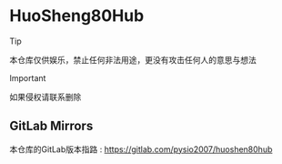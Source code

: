 # HuoSheng80Hub

> [!TIP]
> 本仓库仅供娱乐，禁止任何非法用途，更没有攻击任何人的意思与想法

> [!IMPORTANT]
> 如果侵权请联系删除

## GitLab Mirrors
本仓库的GitLab版本指路 : https://gitlab.com/pysio2007/huoshen80hub